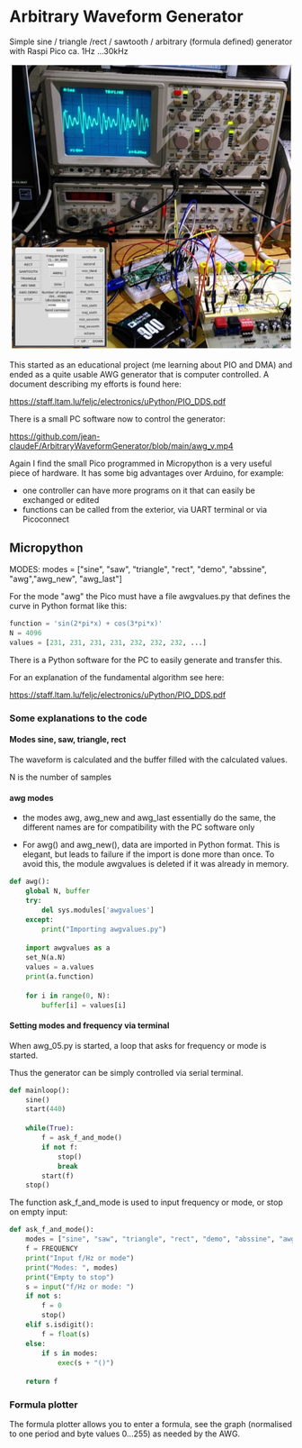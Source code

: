 # Arbitrary Waveform Generator
Simple sine / triangle /rect / sawtooth / arbitrary (formula defined) generator with Raspi Pico ca. 1Hz ...30kHz

![Picture](awg_04.png)

This started as an educational project (me learning about PIO and DMA) and ended as a quite usable AWG generator that is computer controlled.
A document describing my efforts is found here:

https://staff.ltam.lu/feljc/electronics/uPython/PIO_DDS.pdf

There is a small PC software now to control the generator:

https://github.com/jean-claudeF/ArbitraryWaveformGenerator/blob/main/awg_v.mp4

Again I find the small Pico programmed in Micropython is a very useful piece of hardware.
It has some big advantages over Arduino, for example:
- one controller can have more programs on it that can easily be exchanged or edited
- functions can be called from the exterior, via UART terminal or via Picoconnect

## Micropython

MODES:
modes = ["sine", "saw", "triangle", "rect", "demo", "abssine", "awg","awg_new", "awg_last"]

For the mode "awg" the Pico must have a file awgvalues.py that defines the curve in Python format
like this:

``` python
function = 'sin(2*pi*x) + cos(3*pi*x)'
N = 4096
values = [231, 231, 231, 231, 232, 232, 232, ...]
```

There is a Python software for the PC to easily generate and transfer this.

For an explanation of the fundamental algorithm see here:

https://staff.ltam.lu/feljc/electronics/uPython/PIO_DDS.pdf


### Some explanations to the code

#### Modes sine, saw, triangle, rect

The waveform is calculated and the buffer filled with the calculated values.

N is the number of samples


#### awg modes

- the modes awg, awg_new and awg_last essentially do the same, the different names are for compatibility with the PC software only


- For awg() and awg_new(), data are imported in Python format.
This is elegant, but leads to failure if the import is done more than once.
To avoid this, the module awgvalues is deleted if it was already in memory.

``` python
def awg():
    global N, buffer
    try:
        del sys.modules['awgvalues']
    except:
        print("Importing awgvalues.py")
        
    import awgvalues as a
    set_N(a.N)
    values = a.values
    print(a.function)
   
    for i in range(0, N):
        buffer[i] = values[i]
```        

#### Setting modes and frequency via terminal

When awg_05.py is started, a loop that asks for frequency or mode is started.

Thus the generator can be simply controlled via serial terminal.

``` python
def mainloop():
    sine()
    start(440)
    
    while(True):
        f = ask_f_and_mode()
        if not f:
            stop()
            break
        start(f) 
    stop()
```

The function ask_f_and_mode is used to input frequency or mode, or stop on empty input:

``` python
def ask_f_and_mode():
    modes = ["sine", "saw", "triangle", "rect", "demo", "abssine", "awg","awg_new", "awg_last"]
    f = FREQUENCY
    print("Input f/Hz or mode")
    print("Modes: ", modes)
    print("Empty to stop")
    s = input("f/Hz or mode: ")
    if not s:
        f = 0
        stop()
    elif s.isdigit():
        f = float(s)
    else:
        if s in modes:
            exec(s + "()")
    
    return f
```




### Formula plotter
The formula plotter allows you to enter a formula, see the graph (normalised to one period and byte values 0...255) as needed by the AWG.












